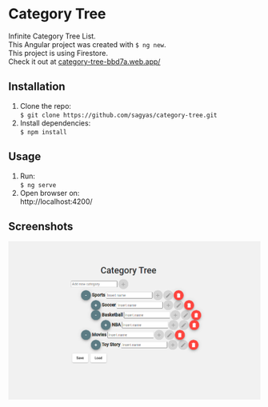 # Category Tree

Infinite Category Tree List.  
This Angular project was created with `$ ng new`.  
This project is using Firestore.  
Check it out at [category-tree-bbd7a.web.app/](Link)

## Installation

1. Clone the repo:  
   `$ git clone https://github.com/sagyas/category-tree.git`
2. Install dependencies:  
   `$ npm install`

## Usage

1. Run:  
   `$ ng serve`
2. Open browser on:  
http://localhost:4200/

## Screenshots

![alt text](./assets/category-tree.png 'App')
